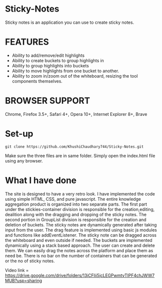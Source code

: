 # Sticky-Notes

Sticky notes is an application you can use to create sticky notes. 

# FEATURES
- Ability to add/remove/edit highlights
- Ability to create buckets to group highlights in
- Ability to group highlights into buckets
- Ability to move highlights from one bucket to another.
- Ability to zoom in/zoom out of the whiteboard, resizing the tool components themselves.
 
# BROWSER SUPPORT
Chrome, Firefox 3.5+, Safari 4+, Opera 10+, Internet Explorer 8+, Brave

# Set-up
```
git clone https://github.com/KhushiChaudhary744/Sticky-Notes.git
```
Make sure the three files are in same folder.
Simply open the index.html file using any browser.

# What I have done

The site is designed to have a very retro look.
I have implemented the code using simple HTML, CSS, and pure javascript.
The entire knowledge aggregation product is organized into two separate parts. The first part under the stickies-container division is responsible for the creation,editing, dealition along with the dragging and dropping of the sticky notes. The second portion in GroupList division is responsible for the creation and deletion of buckets.
The sticky notes are dynamically generated after taking input from the user. The drag feature is implemented using basic js modules and functions like addEventListener. The sticky note can be dragged across the whiteboard and even outside if needed. 
The buckets are implemented dynamically using a stack based approach. The user can create and delete them. 
We can easily drag the notes across the platform and place them as need be. There is no bar on the number of containers that can be generated or the no of sticky notes.

Video link = https://drive.google.com/drive/folders/13iCFIii5jcLEGPwmtvTIPF4chJWW7MUB?usp=sharing
